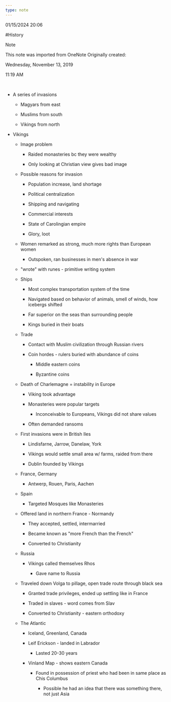 ```yaml
---
type: note
---
```

01/15/2024 20:06

  #History 

>[!note]
>This note was imported from OneNote 
>Originally created:
>
>Wednesday, November 13, 2019
>
>11:19 AM

 

-   A series of invasions

    -   Magyars from east

    -   Muslims from south

    -   Vikings from north

-   Vikings

    -   Image problem

        -   Raided monasteries bc they were wealthy

        -   Only looking at Christian view gives bad image

    -   Possible reasons for invasion

        -   Population increase, land shortage

        -   Political centralization

        -   Shipping and navigating

        -   Commercial interests

        -   State of Carolingian empire

        -   Glory, loot

    -   Women remarked as strong, much more rights than European women

        -   Outspoken, ran businesses in men's absence in war

    -   "wrote" with runes - primitive writing system

    -   Ships

        -   Most complex transportation system of the time

        -   Navigated based on behavior of animals, smell of winds, how icebergs shifted

        -   Far superior on the seas than surrounding people

        -   Kings buried in their boats

    -   Trade

        -   Contact with Muslim civilization through Russian rivers

        -   Coin hordes - rulers buried with abundance of coins

            -   Middle eastern coins

            -   Byzantine coins

    -   Death of Charlemagne = instability in Europe

        -   Viking took advantage

        -   Monasteries were popular targets

            -   Inconceivable to Europeans, Vikings did not share values

        -   Often demanded ransoms

    -   First invasions were in British Iles

        -   Lindisfarne, Jarrow, Danelaw, York

        -   Vikings would settle small area w/ farms, raided from there

        -   Dublin founded by Vikings

    -   France, Germany

        -   Antwerp, Rouen, Paris, Aachen

    -   Spain

        -   Targeted Mosques like Monasteries

    -   Offered land in northern France - Normandy

        -   They accepted, settled, intermarried

        -   Became known as "more French than the French"

        -   Converted to Christianity

    -   Russia

        -   Vikings called themselves Rhos

            -   Gave name to Russia

    -   Traveled down Volga to pillage, open trade route through black sea

        -   Granted trade privileges, ended up settling like in France

        -   Traded in slaves - word comes from Slav

        -   Converted to Christianity - eastern orthodoxy

    -   The Atlantic

        -   Iceland, Greenland, Canada

        -   Leif Erickson - landed in Labrador

            -   Lasted 20-30 years

        -   Vinland Map - shows eastern Canada

            -   Found in possession of priest who had been in same place as Chis Columbus

                -   Possible he had an idea that there was something there, not just Asia

